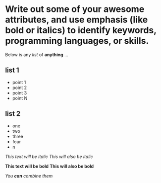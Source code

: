 # Write out some of your awesome attributes, and use emphasis (like bold or italics) to identify keywords, programming languages, or skills. 

Below is any _list_ of **anything** ...

## list 1
- point 1 
- point 2
- point 3
- point N

## list 2
- one
- two
- three
- four
- n


*This text will be italic*
_This will also be italic_

**This text will be bold**
__This will also be bold__

_You **can** combine them_
